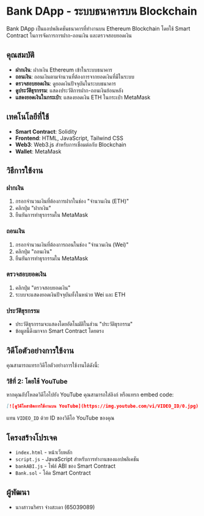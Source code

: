 # Bank DApp - ระบบธนาคารบน Blockchain

Bank DApp เป็นแอปพลิเคชันธนาคารที่ทำงานบน Ethereum Blockchain โดยใช้ Smart Contract ในการจัดการการฝาก-ถอนเงิน และตรวจสอบยอดเงิน

## คุณสมบัติ

- **ฝากเงิน**: ฝากเงิน Ethereum เข้าในระบบธนาคาร
- **ถอนเงิน**: ถอนเงินตามจำนวนที่ต้องการจากยอดเงินที่มีในระบบ
- **ตรวจสอบยอดเงิน**: ดูยอดเงินปัจจุบันในระบบธนาคาร
- **ดูประวัติธุรกรรม**: แสดงประวัติการฝาก-ถอนเงินย้อนหลัง
- **แสดงยอดเงินในกระเป๋า**: แสดงยอดเงิน ETH ในกระเป๋า MetaMask

## เทคโนโลยีที่ใช้

- **Smart Contract**: Solidity
- **Frontend**: HTML, JavaScript, Tailwind CSS
- **Web3**: Web3.js สำหรับการเชื่อมต่อกับ Blockchain
- **Wallet**: MetaMask

## วิธีการใช้งาน

### ฝากเงิน

1. กรอกจำนวนเงินที่ต้องการฝากในช่อง "จำนวนเงิน (ETH)"
2. คลิกปุ่ม "ฝากเงิน"
3. ยืนยันการทำธุรกรรมใน MetaMask

### ถอนเงิน

1. กรอกจำนวนเงินที่ต้องการถอนในช่อง "จำนวนเงิน (Wei)"
2. คลิกปุ่ม "ถอนเงิน"
3. ยืนยันการทำธุรกรรมใน MetaMask

### ตรวจสอบยอดเงิน

1. คลิกปุ่ม "ตรวจสอบยอดเงิน"
2. ระบบจะแสดงยอดเงินปัจจุบันทั้งในหน่วย Wei และ ETH

### ประวัติธุรกรรม

- ประวัติธุรกรรมจะแสดงโดยอัตโนมัติในส่วน "ประวัติธุรกรรม"
- ข้อมูลนี้ดึงมาจาก Smart Contract โดยตรง

## วิดีโอตัวอย่างการใช้งาน

คุณสามารถแทรกวิดีโอตัวอย่างการใช้งานได้ดังนี้:

### วิธีที่ 2: โดยใช้ YouTube

หากคุณอัปโหลดวิดีโอไปยัง YouTube คุณสามารถใส่ลิงก์ หรือแทรก embed code:

```markdown
[![ดูวิดีโอสาธิตการใช้งานบน YouTube](https://img.youtube.com/vi/VIDEO_ID/0.jpg)](https://www.youtube.com/watch?v=VIDEO_ID)
```

แทน `VIDEO_ID` ด้วย ID ของวิดีโอ YouTube ของคุณ

## โครงสร้างโปรเจค

- `index.html` - หน้าเว็บหลัก
- `script.js` - JavaScript สำหรับการทำงานของแอปพลิเคชัน
- `bankABI.js` - ไฟล์ ABI ของ Smart Contract
- `Bank.sol` - โค้ด Smart Contract

## ผู้พัฒนา

- นางสาวนริศรา จ่างสะเดา (65039089)
